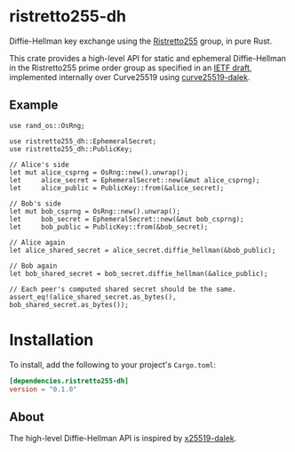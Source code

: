 # ristretto255-dh
Diffie-Hellman key exchange using the [Ristretto255][ristretto] group, in pure Rust.

This crate provides a high-level API for static and ephemeral Diffie-Hellman in the Ristretto255 prime order group as specified in an [IETF draft][ietf-draft], implemented internally over Curve25519 using [curve25519-dalek]. 


## Example

```
use rand_os::OsRng;

use ristretto255_dh::EphemeralSecret;
use ristretto255_dh::PublicKey;

// Alice's side
let mut alice_csprng = OsRng::new().unwrap();
let     alice_secret = EphemeralSecret::new(&mut alice_csprng);
let     alice_public = PublicKey::from(&alice_secret);

// Bob's side
let mut bob_csprng = OsRng::new().unwrap();
let     bob_secret = EphemeralSecret::new(&mut bob_csprng);
let     bob_public = PublicKey::from(&bob_secret);

// Alice again
let alice_shared_secret = alice_secret.diffie_hellman(&bob_public);

// Bob again
let bob_shared_secret = bob_secret.diffie_hellman(&alice_public);

// Each peer's computed shared secret should be the same.
assert_eq!(alice_shared_secret.as_bytes(), bob_shared_secret.as_bytes());
```

# Installation

To install, add the following to your project's `Cargo.toml`:

```toml
[dependencies.ristretto255-dh]
version = "0.1.0"
```

## About

The high-level Diffie-Hellman API is inspired by [x25519-dalek]. 

[curve25519-dalek]: https://github.com/dalek-cryptography/curve25519-dalek
[ietf-draft]: https://ietf.org/id/draft-irtf-cfrg-ristretto255-00.html
[ristretto]: https://ristretto.group
[x25519-dalek]: https://github.com/dalek-cryptography/x25519-dalek

